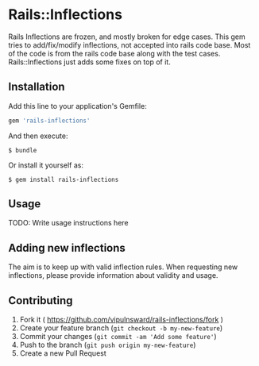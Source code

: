 # Rails::Inflections

Rails Inflections are frozen, and mostly broken for edge cases. This gem tries to add/fix/modify inflections, not accepted
into rails code base. Most of the code is from the rails code base along with the test cases. Rails::Inflections just 
adds some fixes on top of it.


## Installation

Add this line to your application's Gemfile:

```ruby
gem 'rails-inflections'
```

And then execute:

    $ bundle

Or install it yourself as:

    $ gem install rails-inflections

## Usage

TODO: Write usage instructions here

## Adding new inflections

The aim is to keep up with valid inflection rules. When requesting new inflections, please provide information 
about validity and usage.

## Contributing

1. Fork it ( https://github.com/vipulnsward/rails-inflections/fork )
2. Create your feature branch (`git checkout -b my-new-feature`)
3. Commit your changes (`git commit -am 'Add some feature'`)
4. Push to the branch (`git push origin my-new-feature`)
5. Create a new Pull Request
